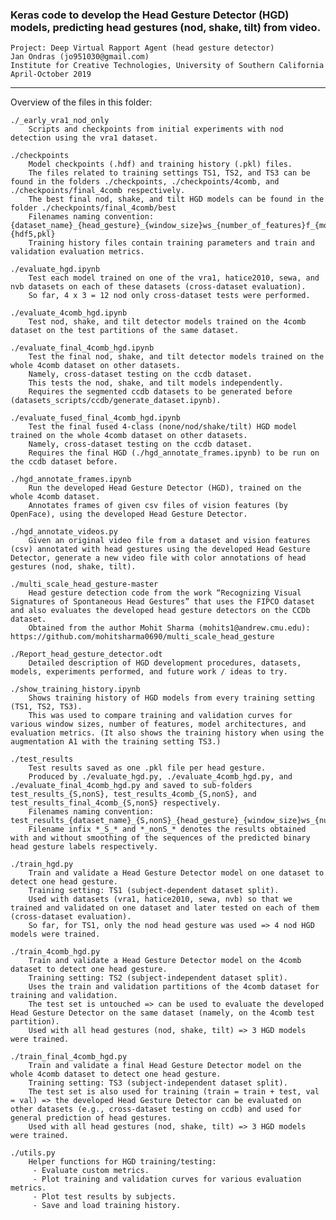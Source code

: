 ### Keras code to develop the Head Gesture Detector (HGD) models, predicting head gestures (nod, shake, tilt) from video. 

	Project: Deep Virtual Rapport Agent (head gesture detector)
	Jan Ondras (jo951030@gmail.com)
	Institute for Creative Technologies, University of Southern California
	April-October 2019
------------


Overview of the files in this folder:

	./_early_vra1_nod_only
		Scripts and checkpoints from initial experiments with nod detection using the vra1 dataset. 

	./checkpoints
		Model checkpoints (.hdf) and training history (.pkl) files. 
		The files related to training settings TS1, TS2, and TS3 can be found in the folders ./checkpoints, ./checkpoints/4comb, and ./checkpoints/final_4comb respectively. 
		The best final nod, shake, and tilt HGD models can be found in the folder ./checkpoints/final_4comb/best 
		Filenames naming convention: {dataset_name}_{head_gesture}_{window_size}ws_{number_of_features}f_{model_architecture}.{hdf5,pkl} 
		Training history files contain training parameters and train and validation evaluation metrics. 

	./evaluate_hgd.ipynb
		Test each model trained on one of the vra1, hatice2010, sewa, and nvb datasets on each of these datasets (cross-dataset evaluation). 
		So far, 4 x 3 = 12 nod only cross-dataset tests were performed. 

	./evaluate_4comb_hgd.ipynb
		Test nod, shake, and tilt detector models trained on the 4comb dataset on the test partitions of the same dataset. 

	./evaluate_final_4comb_hgd.ipynb
		Test the final nod, shake, and tilt detector models trained on the whole 4comb dataset on other datasets. 
		Namely, cross-dataset testing on the ccdb dataset. 
		This tests the nod, shake, and tilt models independently. 
		Requires the segmented ccdb datasets to be generated before (datasets_scripts/ccdb/generate_dataset.ipynb). 

	./evaluate_fused_final_4comb_hgd.ipynb
		Test the final fused 4-class (none/nod/shake/tilt) HGD model trained on the whole 4comb dataset on other datasets. 
		Namely, cross-dataset testing on the ccdb dataset. 
		Requires the final HGD (./hgd_annotate_frames.ipynb) to be run on the ccdb dataset before. 

	./hgd_annotate_frames.ipynb
		Run the developed Head Gesture Detector (HGD), trained on the whole 4comb dataset. 
		Annotates frames of given csv files of vision features (by OpenFace), using the developed Head Gesture Detector. 

	./hgd_annotate_videos.py
		Given an original video file from a dataset and vision features (csv) annotated with head gestures using the developed Head Gesture Detector, generate a new video file with color annotations of head gestures (nod, shake, tilt). 

	./multi_scale_head_gesture-master
		Head gesture detection code from the work “Recognizing Visual Signatures of Spontaneous Head Gestures” that uses the FIPCO dataset and also evaluates the developed head gesture detectors on the CCDb dataset. 
		Obtained from the author Mohit Sharma (mohits1@andrew.cmu.edu): https://github.com/mohitsharma0690/multi_scale_head_gesture 

	./Report_head_gesture_detector.odt
		Detailed description of HGD development procedures, datasets, models, experiments performed, and future work / ideas to try. 

	./show_training_history.ipynb
		Shows training history of HGD models from every training setting (TS1, TS2, TS3). 
		This was used to compare training and validation curves for various window sizes, number of features, model architectures, and evaluation metrics. (It also shows the training history when using the augmentation A1 with the training setting TS3.) 

	./test_results
		Test results saved as one .pkl file per head gesture. 
		Produced by ./evaluate_hgd.py, ./evaluate_4comb_hgd.py, and ./evaluate_final_4comb_hgd.py and saved to sub-folders test_results_{S,nonS}, test_results_4comb_{S,nonS}, and test_results_final_4comb_{S,nonS} respectively. 
		Filenames naming convention: test_results_{dataset_name}_{S,nonS}_{head_gesture}_{window_size}ws_{number_of_features}f_{model_architecture}.pkl 
		Filename infix *_S_* and *_nonS_* denotes the results obtained with and without smoothing of the sequences of the predicted binary head gesture labels respectively. 

	./train_hgd.py
		Train and validate a Head Gesture Detector model on one dataset to detect one head gesture. 
		Training setting: TS1 (subject-dependent dataset split). 
		Used with datasets (vra1, hatice2010, sewa, nvb) so that we trained and validated on one dataset and later tested on each of them (cross-dataset evaluation). 
		So far, for TS1, only the nod head gesture was used => 4 nod HGD models were trained.

	./train_4comb_hgd.py
		Train and validate a Head Gesture Detector model on the 4comb dataset to detect one head gesture. 
		Training setting: TS2 (subject-independent dataset split). 
		Uses the train and validation partitions of the 4comb dataset for training and validation. 
		The test set is untouched => can be used to evaluate the developed Head Gesture Detector on the same dataset (namely, on the 4comb test partition). 
		Used with all head gestures (nod, shake, tilt) => 3 HGD models were trained. 

	./train_final_4comb_hgd.py
		Train and validate a final Head Gesture Detector model on the whole 4comb dataset to detect one head gesture. 
		Training setting: TS3 (subject-independent dataset split). 
		The test set is also used for training (train = train + test, val = val) => the developed Head Gesture Detector can be evaluated on other datasets (e.g., cross-dataset testing on ccdb) and used for general prediction of head gestures. 
		Used with all head gestures (nod, shake, tilt) => 3 HGD models were trained. 

	./utils.py
		Helper functions for HGD training/testing: 
		 - Evaluate custom metrics. 
		 - Plot training and validation curves for various evaluation metrics. 
		 - Plot test results by subjects. 
		 - Save and load training history. 
